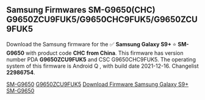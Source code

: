 <h2>Samsung Firmwares SM-G9650(CHC) G9650ZCU9FUK5/G9650CHC9FUK5/G9650ZCU9FUK5</h2>
Download the Samsung firmware for the ✅ <strong>Samsung Galaxy S9+ </strong> ⭐ <strong>SM-G9650</strong> with product code <strong>CHC</strong> <strong> from China</strong>. This firmware has version number PDA <strong>G9650ZCU9FUK5</strong> and CSC G9650CHC9FUK5. The operating system of this firmware is Android Q , with build date 2021-12-16. Changelist <strong>22986754</strong>.


[SM-G9650](https://samfirm.shop/samsung/model/SM-G9650)
[G9650ZCU9FUK5](https://samfirm.shop/samsung/pda/G9650ZCU9FUK5)
[Download Firmware Samsung Galaxy S9+ SM-G9650](https://samfirm.shop/samsung/firmware/482824)
